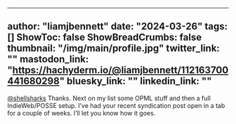
---
author: "liamjbennett"
date: "2024-03-26"
tags: []
ShowToc: false
ShowBreadCrumbs: false
thumbnail: "/img/main/profile.jpg"
twitter_link: ""
mastodon_link: "https://hachyderm.io/@liamjbennett/112163700441680298"
bluesky_link: ""
linkedin_link: ""
---

[@shellsharks](https://shellsharks.social/@shellsharks) Thanks. Next on my
list some OPML stuff and then a full IndieWeb/POSSE setup. I’ve had your
recent syndication post open in a tab for a couple of weeks. I’ll let you know
how it goes.


        